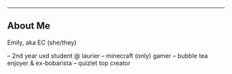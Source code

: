 ---

## About Me
Emily, aka EC (she/they)

– 2nd year uxd student @ laurier
– minecraft (only) gamer
– bubble tea enjoyer & ex-bobarista
– quizlet top creator